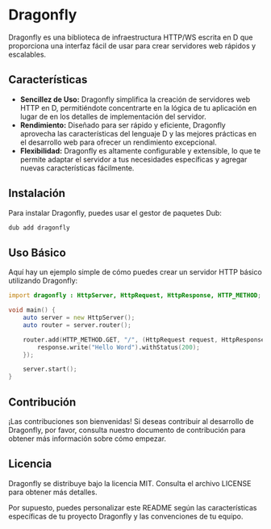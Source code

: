 # Dragonfly

Dragonfly es una biblioteca de infraestructura HTTP/WS escrita en D que proporciona una interfaz fácil de usar para crear servidores web rápidos y escalables.

## Características

- **Sencillez de Uso:** Dragonfly simplifica la creación de servidores web HTTP en D, permitiéndote concentrarte en la lógica de tu aplicación en lugar de en los detalles de implementación del servidor.
- **Rendimiento:** Diseñado para ser rápido y eficiente, Dragonfly aprovecha las características del lenguaje D y las mejores prácticas en el desarrollo web para ofrecer un rendimiento excepcional.
- **Flexibilidad:** Dragonfly es altamente configurable y extensible, lo que te permite adaptar el servidor a tus necesidades específicas y agregar nuevas características fácilmente.

## Instalación

Para instalar Dragonfly, puedes usar el gestor de paquetes Dub:

```bash
dub add dragonfly
```

## Uso Básico

Aquí hay un ejemplo simple de cómo puedes crear un servidor HTTP básico utilizando Dragonfly:

```d
import dragonfly : HttpServer, HttpRequest, HttpResponse, HTTP_METHOD;

void main() {
    auto server = new HttpServer();
    auto router = server.router();

    router.add(HTTP_METHOD.GET, "/", (HttpRequest request, HttpResponse response) {
        response.write("Hello Word").withStatus(200);
    });

    server.start();
}
```

## Contribución

¡Las contribuciones son bienvenidas! Si deseas contribuir al desarrollo de Dragonfly, por favor, consulta nuestro documento de contribución para obtener más información sobre cómo empezar.

## Licencia

Dragonfly se distribuye bajo la licencia MIT. Consulta el archivo LICENSE para obtener más detalles.

Por supuesto, puedes personalizar este README según las características específicas de tu proyecto Dragonfly y las convenciones de tu equipo.
